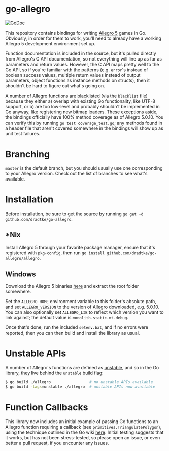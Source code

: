 go-allegro
==========

[![GoDoc](https://godoc.org/github.com/dradtke/go-allegro?status.png)](https://godoc.org/github.com/dradtke/go-allegro)

This repository contains bindings for writing [Allegro 5](https://github.com/liballeg/allegro5) games in Go. Obviously, in order for them to work, you'll need to already have a working Allegro 5 development environment set up.

Function documentation is included in the source, but it's pulled directly from Allegro's C API documentation, so not everything will line up as far as parameters and return values. However, the C API maps pretty well to the Go API, so if you're familiar with the patterns (e.g. `error`'s instead of boolean success values, multiple return values instead of output parameters, object functions as instance methods on structs), then it shouldn't be hard to figure out what's going on.

A number of Allegro functions are blacklisted (via the `blacklist` file) because they either a) overlap with existing Go functionality, like UTF-8 support, or b) are too low-level and probably shouldn't be implemented in Go anyway, like registering new bitmap loaders. These exceptions aside, the bindings officially have 100% method coverage as of Allegro 5.0.10. You can verify this by running `go test coverage_test.go`; any methods found in a header file that aren't covered somewhere in the bindings will show up as unit test failures.

Branching
=========

`master` is the default branch, but you should usually use one corresponding to your Allegro version. Check out the list of branches to see what's available.

Installation
============

Before installation, be sure to get the source by running `go get -d github.com/dradtke/go-allegro`.

\*Nix
----

Install Allegro 5 through your favorite package manager, ensure that it's registered with `pkg-config`, then run `go install github.com/dradtke/go-allegro/allegro`.

Windows
-------

Download the Allegro 5 binaries [here](https://www.allegro.cc/files/) and extract the root folder somewhere.

Set the `ALLEGRO_HOME` environment variable to this folder's absolute path, and set `ALLEGRO_VERSION` to the version of Allegro downloaded, e.g. 5.0.10. You can also optionally set `ALLEGRO_LIB` to reflect which version you want to link against; the default value is `monolith-static-mt-debug`.

Once that's done, run the included `setenv.bat`, and if no errors were reported, then you can then build and install the library as usual.

Unstable APIs
=============

A number of Allegro's functions are defined as [unstable](https://liballeg.org/a5docs/trunk/getting_started.html#unstable-api), and so in the Go library, they live behind the `unstable` build flag:

```bash
$ go build ./allegro                 # no unstable APIs available
$ go build -tags=unstable ./allegro  # unstable APIs now available
```

Function Callbacks
==================

This library now includes an initial example of passing Go functions to an Allegro function requiring a callback (see `primitives.TriangulatePolygon`), using the technique outlined in the Go wiki [here](https://github.com/golang/go/wiki/cgo#function-variables). Initial testing suggests that it works, but has not been stress-tested, so please open an issue, or even better a pull request, if you encounter any issues.
